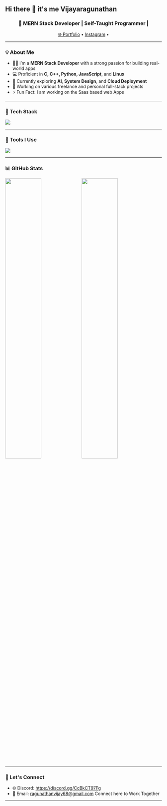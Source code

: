 ## Hi there 👋 it's me Vijayaragunathan

<h3 align="center">🚀 MERN Stack Developer | Self-Taught Programmer | </h3>

<p align="center">
  <a href="https://vijayaragunathan.netlify.app/" target="_blank">🌐 Portfolio</a> • 
  <a href="https://www.instagram.com/01_v_i_j_a_y_01/" target="_blank">Instagram</a> • 
</p>

---

### 💡 About Me

- 👨‍💻 I’m a **MERN Stack Developer** with a strong passion for building real-world apps
- 💻 Proficient in **C, C++, Python, JavaScript**, and **Linux**
- 🌱 Currently exploring **AI**, **System Design**, and **Cloud Deployment**
- 🔧 Working on various freelance and personal full-stack projects
- ⚡ Fun Fact: I am working on the Saas based web Apps

---

### 🧠 Tech Stack

<p align="left">
  <img src="https://skillicons.dev/icons?i=react,nodejs,express,mongodb,js,html,css,bootstrap,c,cpp,python,linux" />
</p>

---

### 💼 Tools I Use

<p align="left">
  <img src="https://skillicons.dev/icons?i=vscode,git,github,postman,figma" />
</p>

---

### 📊 GitHub Stats

<p align="left">
  <img src="https://github-readme-stats.vercel.app/api?username=your-github-username&show_icons=true&theme=radical" width="48%" />
  <img src="https://github-readme-stats.vercel.app/api/top-langs/?username=your-github-username&layout=compact&theme=radical" width="48%" />
</p>


---

### 🔗 Let's Connect

- 🌐 Discord: https://discord.gg/CcBkCT97Fg
- 📩 Email: ragunathanvijay68@gmail.com
Connect here to Work Together
---

